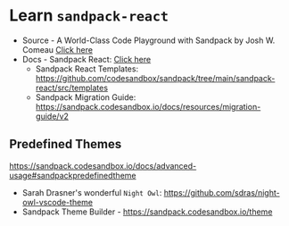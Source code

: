 # Learn `sandpack-react` 

- Source - A World-Class Code Playground with Sandpack by Josh W. Comeau [Click here](https://www.joshwcomeau.com/react/next-level-playground/)
- Docs - Sandpack React: [Click here](https://sandpack.codesandbox.io/docs)
	- Sandpack React Templates: https://github.com/codesandbox/sandpack/tree/main/sandpack-react/src/templates
	- Sandpack Migration Guide: https://sandpack.codesandbox.io/docs/resources/migration-guide/v2

## Predefined Themes

https://sandpack.codesandbox.io/docs/advanced-usage#sandpackpredefinedtheme

- Sarah Drasner's wonderful `Night Owl`: https://github.com/sdras/night-owl-vscode-theme
- Sandpack Theme Builder - https://sandpack.codesandbox.io/theme


